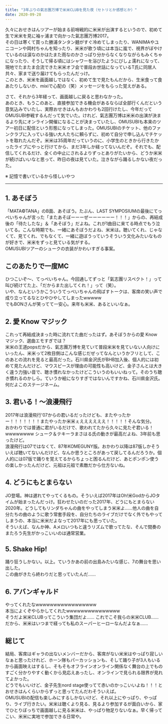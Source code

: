 ```yaml
---
title: "3年ぶりの氣志團万博で米米CLUBを見た夜（セトリとか感想とか）"
date: 2020-09-28
---
```


久々におせきはんツアーが始まる前哨戦的に米米が出演するというので、初めて生で米米を見に袖ヶ浦まで向かった氣志團万博2017。  
その日は寒くて買った勝浦タンタン麺がすぐ冷めてしまったり、WANIMAやユニコーンや岡村ちゃんを知ったり、米米が歌う頃には本当に嵐で、視界がぼやけているのは涙なのかはたまた雨なのかさっぱり分からなくなりながらもみくちゃになったり、そうして帰る頃にはシャワーを浴びたようにびしょ濡れになって、現地でたまたま合流できた米米オフ会で普段お世話になっているT氏に同居人共々、家まで送り届けてもらったんだっけ。  
このとき、米米を画面越しではなく、初めて生で見たもんだから、生米食って食あたりしないか、mixiで心配の（笑）メッセージをもらった覚えがある。  

さて、それから3年経って、画面越しに戻ると思わなかった。  
あのとき、もうこのあと、直接参加できる機会があるならば全部行くんだという意気込みでいたし、実際おせきはんもおかわりも2回行けたし、今年だってOMUSUBI参戦するんだって気でいた。けれど、氣志團万博は米米の出演が決まるより先にオンライン開催になることが決まっていたし、OMUSUBIも本来のツアー初日に配信という形態になってしまった。OMUSUBIのチケット、他のファンクラブに入っている強い大人たちに頼らずに、初めて自分で申し込んでチケットを取れたんだぞ。米米は35周年だっていうのに、小学生のときから行きたかったライブにやっと行けてから、まだ3年しか経ってないんだぞ。それでも、配信してくれるだけ、全くの中止にされるよりずっとありがたいから、どうか米米が続けばいいなと思って、昨日の夜は見ていた。泣きながら踊るしかない夜だった。  

※ 記憶で書いているから怪しいやつ

---

## 1. あそぼう
「MATA©TANA」のB面、あそぼう。たぶん、LAST SYMPOSIUMの最後にてっぺいちゃんが言った「またあそぼーーーぜーーーーーー！！！」からの、再結成後の「待たしたな」＆「あそぼう」だよね。これが1曲目に来てる時点でもう泣いてる。こんな時期でも、一緒にあそぼうだよね、米米は。聴いてくれ、じゃなくて、見てくれ、でもなくて、一緒に遊ぼうっていうそういう文化みたいなものが好きで、米米をずっと見ている気がする。  
OMUSUBIツアーのシュークの衣装がかわいすぎる事案。  

## このあたりで一度MC
ひつこいぞ〜、てっぺいちゃん。今回通してずっと「氣志團リスペクト！」って叫び続けてた上、「だからまた出してくれ！」って（笑）。  
いや、なんというかこういうてっぺいちゃんの飛ばすトークは、客席の笑い声で成り立ってるなとひやひやしてしまったwwwww  
でもBONさんが笑ってて一安心。来年も米米、あるといいなぁ。  

## 2. 愛 Know マジック
これって再結成決まった時に流れてた曲だったはず。あそぼうからの愛 Know マジック、選曲エモすぎでは？  
米米の王道popsだから、氣志團万博を見ていて普段米米を見ていない人向けにいったん、米米って2枚目側はこんな感じだぜってなんというかフリとして、このあとの流れを見ると最高だった。石川県金沢氏がBHB加入後、個人的には初めて見たんだけど、マウスピースが理由の可能性も高いけど、金子さんとは大きく違う力強い音で、聴き慣れなかったけどこういうのもいいねって。そのうち聴き慣れるのかしら。ていうか絵になりすぎではないんですかね、石川県金沢氏。何だよこのステージネーム。  

## 3. 君いる！～浪漫飛行
2017年は浪漫飛行'07からの君いるだったけども、またやったかー！！！！！！！またやったか米米ぇええええええ！！！！！そんな気分。  
おかわりでは普通に君がいるだけで、歌われてたから久々に見たぞ君いる！wwwwwwww シューク＆テキーラまさはる氏の動きが最高だよね、3年前も思ったけど。  
浪漫飛行は07ではなくて、87年KOMEGUNY版。おかわり以降は87版しかそういえば聴いてないんだけど、なんか思うところがあって戻してるんだろうか。個人的には07版で踊りを覚えてるからちょっと困るんだけど、あとポンポン使うの楽しかったんだけど、元祖は元祖で素敵だから仕方ないね。  

## 4. どうにもとまらない
JO登場。神は遅れてやってくるもの。そういえば2017年はOh!米GodからJOタイムが始まったんだっけ。狂わせたいのだった2017年、どうにもとまらない2020年。どうしてもリンダちゃんの曲をやってしまう米米よ……他人の曲を自分たちの曲のように歌う常套手段を、自分たちのライブだけでなく外でもやってしまうの、本当に米米だよなって2017年にも思っていた。  
そういえば、なんか神、Aメロいつもと違うリズムで歌ってたな、そんで間奏のまたろう先生がかっこいいのは通常営業。  

## 5. Shake Hip!
踊り狂うしかない。以上。ていうかあの前の出島みたいな感じ、7の舞台を思い出した。  
この曲がきたら終わりだと思っていたんだ……

## 6. アバンギャルド
やってくれたなwwwwwwwwwwwwwwwww  
本当によくぞやらかしてくれたwwwwwwwwwwwwwww    
そうだよ米米CLUBってこういう集団だよ…… これでこそ我らの米米CLUB……  
だから、米米はいつまで経っても私のスーパーヒーローなんだよなぁ……  

## 総じて
結局、客席はギャラの出ないメンバーだから、客席がない米米はやっぱり寂しいなぁと思ったけれど、ホーン隊もパーカッションも、そして踊り子が3人もいるから画面映えはするし、そもそもオフラインオンライン関係なく舞台の上でものすごく分かりやすく動くから見応えあったし、オンラインで見られる限界が見れてよかった。  
どうでもいいけど、金子先生nord stage使ってて赤いのかっこいいよね！！！とおせきはんくらいからずっと思ってたんだわそういえば。  
OMUSUBIの配信も楽しみにするしかないけど、それ以上にやっぱり、やっぱり、ライブ行きたい。米米は聴くより見る、見るより参加するが面白いから、家でひとりぼっちで画面越しに見る米米は、やっぱり物足りないなぁ。早く帰ってこい、米米に実地で参加できる日常や。  